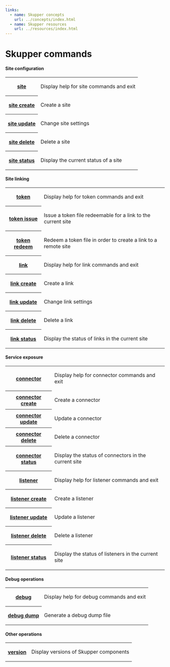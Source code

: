 ```yaml
---
links:
  - name: Skupper concepts
    url: ../concepts/index.html
  - name: Skupper resources
    url: ../resources/index.html
---
```


# Skupper commands

#### Site configuration

<table class="objects">
<tr><th><a href="site.html">site</a></th><td><p>Display help for site commands and exit</p>
</td></tr>
<tr><th><a href="site-create.html">site create</a></th><td><p>Create a site</p>
</td></tr>
<tr><th><a href="site-update.html">site update</a></th><td><p>Change site settings</p>
</td></tr>
<tr><th><a href="site-delete.html">site delete</a></th><td><p>Delete a site</p>
</td></tr>
<tr><th><a href="site-status.html">site status</a></th><td><p>Display the current status of a site</p>
</td></tr>
</table>

#### Site linking

<table class="objects">
<tr><th><a href="token.html">token</a></th><td><p>Display help for token commands and exit</p>
</td></tr>
<tr><th><a href="token-issue.html">token issue</a></th><td><p>Issue a token file redeemable for a link to the current site</p>
</td></tr>
<tr><th><a href="token-redeem.html">token redeem</a></th><td><p>Redeem a token file in order to create a link to a remote site</p>
</td></tr>
<tr><th><a href="link.html">link</a></th><td><p>Display help for link commands and exit</p>
</td></tr>
<tr><th><a href="link-create.html">link create</a></th><td><p>Create a link</p>
</td></tr>
<tr><th><a href="link-update.html">link update</a></th><td><p>Change link settings</p>
</td></tr>
<tr><th><a href="link-delete.html">link delete</a></th><td><p>Delete a link</p>
</td></tr>
<tr><th><a href="link-status.html">link status</a></th><td><p>Display the status of links in the current site</p>
</td></tr>
</table>

#### Service exposure

<table class="objects">
<tr><th><a href="connector.html">connector</a></th><td><p>Display help for connector commands and exit</p>
</td></tr>
<tr><th><a href="connector-create.html">connector create</a></th><td><p>Create a connector</p>
</td></tr>
<tr><th><a href="connector-update.html">connector update</a></th><td><p>Update a connector</p>
</td></tr>
<tr><th><a href="connector-delete.html">connector delete</a></th><td><p>Delete a connector</p>
</td></tr>
<tr><th><a href="connector-status.html">connector status</a></th><td><p>Display the status of connectors in the current site</p>
</td></tr>
<tr><th><a href="listener.html">listener</a></th><td><p>Display help for listener commands and exit</p>
</td></tr>
<tr><th><a href="listener-create.html">listener create</a></th><td><p>Create a listener</p>
</td></tr>
<tr><th><a href="listener-update.html">listener update</a></th><td><p>Update a listener</p>
</td></tr>
<tr><th><a href="listener-delete.html">listener delete</a></th><td><p>Delete a listener</p>
</td></tr>
<tr><th><a href="listener-status.html">listener status</a></th><td><p>Display the status of listeners in the current site</p>
</td></tr>
</table>

#### Debug operations

<table class="objects">
<tr><th><a href="debug.html">debug</a></th><td><p>Display help for debug commands and exit</p>
</td></tr>
<tr><th><a href="debug-dump.html">debug dump</a></th><td><p>Generate a debug dump file</p>
</td></tr>
</table>

#### Other operations

<table class="objects">
<tr><th><a href="version.html">version</a></th><td><p>Display versions of Skupper components</p>
</td></tr>
</table>
